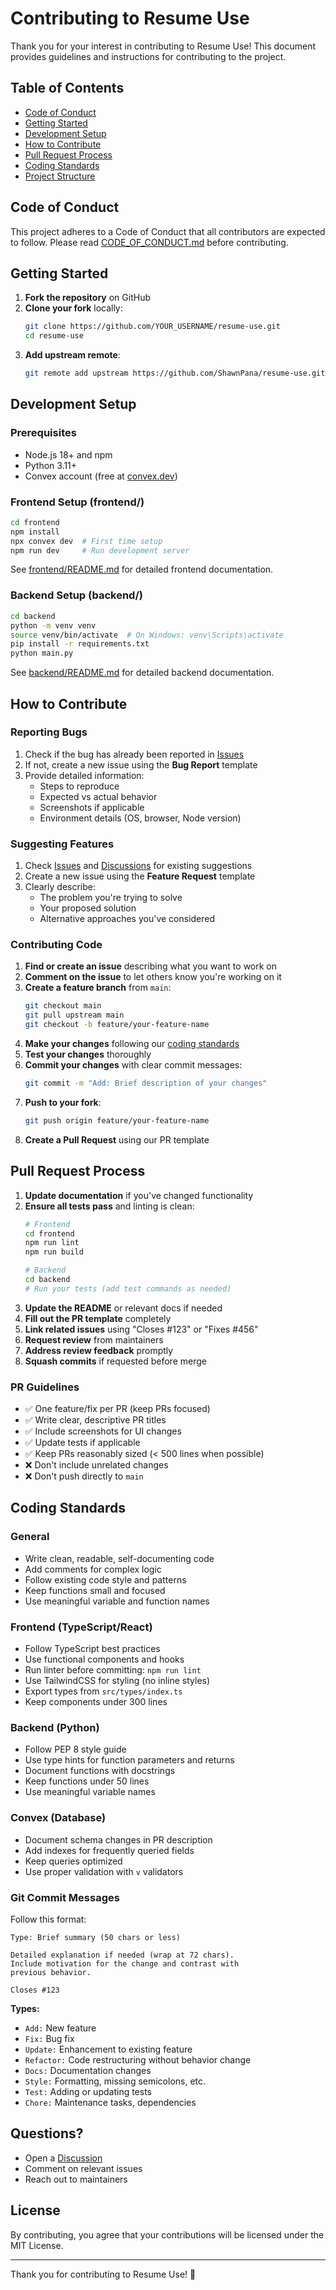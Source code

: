 # Contributing to Resume Use

Thank you for your interest in contributing to Resume Use! This document provides guidelines and instructions for contributing to the project.

## Table of Contents

- [Code of Conduct](#code-of-conduct)
- [Getting Started](#getting-started)
- [Development Setup](#development-setup)
- [How to Contribute](#how-to-contribute)
- [Pull Request Process](#pull-request-process)
- [Coding Standards](#coding-standards)
- [Project Structure](#project-structure)

## Code of Conduct

This project adheres to a Code of Conduct that all contributors are expected to follow. Please read [CODE_OF_CONDUCT.md](CODE_OF_CONDUCT.md) before contributing.

## Getting Started

1. **Fork the repository** on GitHub
2. **Clone your fork** locally:
   ```bash
   git clone https://github.com/YOUR_USERNAME/resume-use.git
   cd resume-use
   ```
3. **Add upstream remote**:
   ```bash
   git remote add upstream https://github.com/ShawnPana/resume-use.git
   ```

## Development Setup

### Prerequisites

- Node.js 18+ and npm
- Python 3.11+
- Convex account (free at [convex.dev](https://convex.dev))

### Frontend Setup (frontend/)

```bash
cd frontend
npm install
npx convex dev  # First time setup
npm run dev     # Run development server
```

See [frontend/README.md](frontend/README.md) for detailed frontend documentation.

### Backend Setup (backend/)

```bash
cd backend
python -m venv venv
source venv/bin/activate  # On Windows: venv\Scripts\activate
pip install -r requirements.txt
python main.py
```

See [backend/README.md](backend/README.md) for detailed backend documentation.

## How to Contribute

### Reporting Bugs

1. Check if the bug has already been reported in [Issues](https://github.com/ShawnPana/resume-use/issues)
2. If not, create a new issue using the **Bug Report** template
3. Provide detailed information:
   - Steps to reproduce
   - Expected vs actual behavior
   - Screenshots if applicable
   - Environment details (OS, browser, Node version)

### Suggesting Features

1. Check [Issues](https://github.com/ShawnPana/resume-use/issues) and [Discussions](https://github.com/ShawnPana/resume-use/discussions) for existing suggestions
2. Create a new issue using the **Feature Request** template
3. Clearly describe:
   - The problem you're trying to solve
   - Your proposed solution
   - Alternative approaches you've considered

### Contributing Code

1. **Find or create an issue** describing what you want to work on
2. **Comment on the issue** to let others know you're working on it
3. **Create a feature branch** from `main`:
   ```bash
   git checkout main
   git pull upstream main
   git checkout -b feature/your-feature-name
   ```
4. **Make your changes** following our [coding standards](#coding-standards)
5. **Test your changes** thoroughly
6. **Commit your changes** with clear commit messages:
   ```bash
   git commit -m "Add: Brief description of your changes"
   ```
7. **Push to your fork**:
   ```bash
   git push origin feature/your-feature-name
   ```
8. **Create a Pull Request** using our PR template

## Pull Request Process

1. **Update documentation** if you've changed functionality
2. **Ensure all tests pass** and linting is clean:
   ```bash
   # Frontend
   cd frontend
   npm run lint
   npm run build

   # Backend
   cd backend
   # Run your tests (add test commands as needed)
   ```
3. **Update the README** or relevant docs if needed
4. **Fill out the PR template** completely
5. **Link related issues** using "Closes #123" or "Fixes #456"
6. **Request review** from maintainers
7. **Address review feedback** promptly
8. **Squash commits** if requested before merge

### PR Guidelines

- ✅ One feature/fix per PR (keep PRs focused)
- ✅ Write clear, descriptive PR titles
- ✅ Include screenshots for UI changes
- ✅ Update tests if applicable
- ✅ Keep PRs reasonably sized (< 500 lines when possible)
- ❌ Don't include unrelated changes
- ❌ Don't push directly to `main`

## Coding Standards

### General

- Write clean, readable, self-documenting code
- Add comments for complex logic
- Follow existing code style and patterns
- Keep functions small and focused
- Use meaningful variable and function names

### Frontend (TypeScript/React)

- Follow TypeScript best practices
- Use functional components and hooks
- Run linter before committing: `npm run lint`
- Use TailwindCSS for styling (no inline styles)
- Export types from `src/types/index.ts`
- Keep components under 300 lines

### Backend (Python)

- Follow PEP 8 style guide
- Use type hints for function parameters and returns
- Document functions with docstrings
- Keep functions under 50 lines
- Use meaningful variable names

### Convex (Database)

- Document schema changes in PR description
- Add indexes for frequently queried fields
- Keep queries optimized
- Use proper validation with `v` validators

### Git Commit Messages

Follow this format:
```
Type: Brief summary (50 chars or less)

Detailed explanation if needed (wrap at 72 chars).
Include motivation for the change and contrast with
previous behavior.

Closes #123
```

**Types:**
- `Add:` New feature
- `Fix:` Bug fix
- `Update:` Enhancement to existing feature
- `Refactor:` Code restructuring without behavior change
- `Docs:` Documentation changes
- `Style:` Formatting, missing semicolons, etc.
- `Test:` Adding or updating tests
- `Chore:` Maintenance tasks, dependencies


## Questions?

- Open a [Discussion](https://github.com/ShawnPana/resume-use/discussions)
- Comment on relevant issues
- Reach out to maintainers

## License

By contributing, you agree that your contributions will be licensed under the MIT License.

---

Thank you for contributing to Resume Use! 🚀
